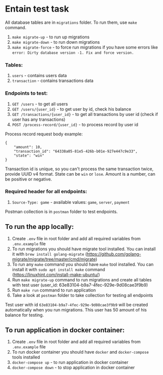 # Entain test task

All database tables are in `migrations` folder. To run them, use `make` command.

1. `make migrate-up` - to run up migrations
2. `make migrate-down` - to run down migrations
3. `make migrate-force` - to force run migrations if you have some errors like `error: Dirty database version -1. Fix and force version.`

### Tables:

1. `users` - contains users data
2. `transaction` - contains transactions data

### Endpoints to test:

1. `GET /users` - to get all users
2. `GET /users/{user_id}` - to get user by id, check his balance
3. `GET /transactions/{user_id}` - to get all transactions by user id (check if user has any transactions)
4. `POST /process-record/{user_id}` - to process record by user id

Process record request body example:

```
{
    "amount": 10,
    "transaction_id": "64338a05-81e5-426b-b01e-927e447c9e33",
    "state": "win"
}
```

Transaction id is unique, so you can't process the same transaction twice, provide UUID v4 format.
State can be `win` or `lose`.
Amount is a number, can be positive or negative.

### Required header for all endpoints:

1. `Source-Type: game` - available values: `game`, `server`, `payment`

Postman collection is in `postman` folder to test endpoints.

## To run the app locally:

1. Create `.env` file in root folder and add all required variables from `.env.example` file
2. To run migrations you should have migrate tool installed. You can install it with `brew install golang-migrate` (https://github.com/golang-migrate/migrate/tree/master/cmd/migrate)
3. To run any `make` command you should have `make` tool installed. You can install it with `sudo apt install make` command (https://linuxhint.com/install-make-ubuntu/)
4. Run `make migrate-up` command to run migrations and create all tables with test user (user_id: 63e83104-b9a7-4fec-929e-9d08cae3f9b9)
5. Run `make run` command to run application
6. Take a look at `postman` folder to take collection for testing all endpoints

Test user with id `63e83104-b9a7-4fec-929e-9d08cae3f9b9` will be created automatically when you run migrations.
This user has 50 amount of his balance for testing.

## To run application in docker container:

1. Create `.env` file in root folder and add all required variables from `.env.example` file
2. To run docker container you should have `docker` and `docker-compose` tools installed
3. `docker-compose up` - to run application in docker container
4. `docker-compose down` - to stop application in docker container

